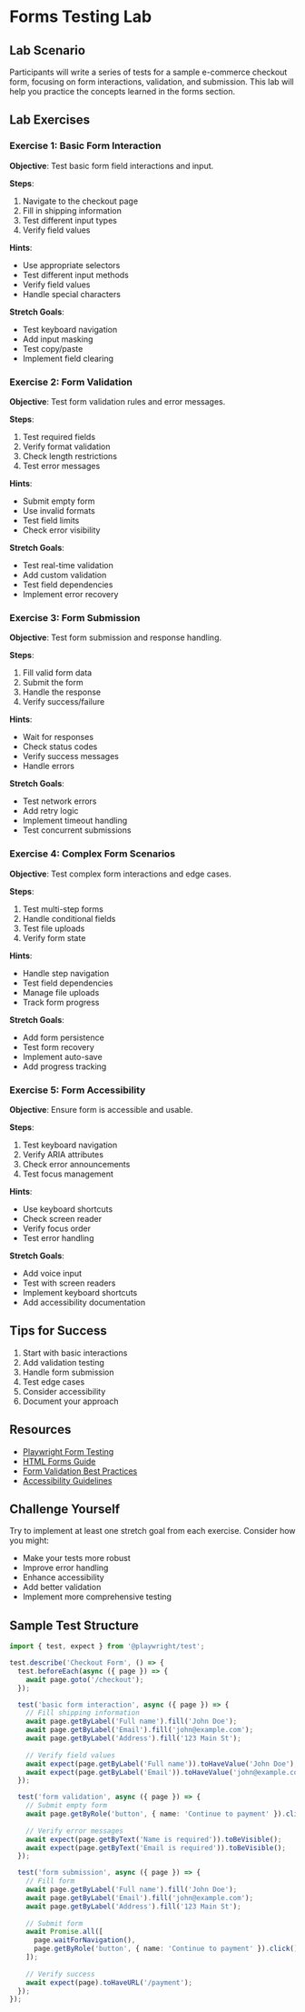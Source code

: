 # Forms Testing Lab

## Lab Scenario

Participants will write a series of tests for a sample e-commerce checkout form, focusing on form interactions, validation, and submission. This lab will help you practice the concepts learned in the forms section.

## Lab Exercises

### Exercise 1: Basic Form Interaction

**Objective**: Test basic form field interactions and input.

**Steps**:
1. Navigate to the checkout page
2. Fill in shipping information
3. Test different input types
4. Verify field values

**Hints**:
- Use appropriate selectors
- Test different input methods
- Verify field values
- Handle special characters

**Stretch Goals**:
- Test keyboard navigation
- Add input masking
- Test copy/paste
- Implement field clearing

### Exercise 2: Form Validation

**Objective**: Test form validation rules and error messages.

**Steps**:
1. Test required fields
2. Verify format validation
3. Check length restrictions
4. Test error messages

**Hints**:
- Submit empty form
- Use invalid formats
- Test field limits
- Check error visibility

**Stretch Goals**:
- Test real-time validation
- Add custom validation
- Test field dependencies
- Implement error recovery

### Exercise 3: Form Submission

**Objective**: Test form submission and response handling.

**Steps**:
1. Fill valid form data
2. Submit the form
3. Handle the response
4. Verify success/failure

**Hints**:
- Wait for responses
- Check status codes
- Verify success messages
- Handle errors

**Stretch Goals**:
- Test network errors
- Add retry logic
- Implement timeout handling
- Test concurrent submissions

### Exercise 4: Complex Form Scenarios

**Objective**: Test complex form interactions and edge cases.

**Steps**:
1. Test multi-step forms
2. Handle conditional fields
3. Test file uploads
4. Verify form state

**Hints**:
- Handle step navigation
- Test field dependencies
- Manage file uploads
- Track form progress

**Stretch Goals**:
- Add form persistence
- Test form recovery
- Implement auto-save
- Add progress tracking

### Exercise 5: Form Accessibility

**Objective**: Ensure form is accessible and usable.

**Steps**:
1. Test keyboard navigation
2. Verify ARIA attributes
3. Check error announcements
4. Test focus management

**Hints**:
- Use keyboard shortcuts
- Check screen reader
- Verify focus order
- Test error handling

**Stretch Goals**:
- Add voice input
- Test with screen readers
- Implement keyboard shortcuts
- Add accessibility documentation

## Tips for Success

1. Start with basic interactions
2. Add validation testing
3. Handle form submission
4. Test edge cases
5. Consider accessibility
6. Document your approach

## Resources

- [Playwright Form Testing](https://playwright.dev/docs/input)
- [HTML Forms Guide](https://developer.mozilla.org/en-US/docs/Learn/Forms)
- [Form Validation Best Practices](https://www.w3.org/WAI/tutorials/forms/validation/)
- [Accessibility Guidelines](https://www.w3.org/WAI/standards-guidelines/wcag/)

## Challenge Yourself

Try to implement at least one stretch goal from each exercise. Consider how you might:
- Make your tests more robust
- Improve error handling
- Enhance accessibility
- Add better validation
- Implement more comprehensive testing

## Sample Test Structure

```typescript
import { test, expect } from '@playwright/test';

test.describe('Checkout Form', () => {
  test.beforeEach(async ({ page }) => {
    await page.goto('/checkout');
  });

  test('basic form interaction', async ({ page }) => {
    // Fill shipping information
    await page.getByLabel('Full name').fill('John Doe');
    await page.getByLabel('Email').fill('john@example.com');
    await page.getByLabel('Address').fill('123 Main St');
    
    // Verify field values
    await expect(page.getByLabel('Full name')).toHaveValue('John Doe');
    await expect(page.getByLabel('Email')).toHaveValue('john@example.com');
  });

  test('form validation', async ({ page }) => {
    // Submit empty form
    await page.getByRole('button', { name: 'Continue to payment' }).click();
    
    // Verify error messages
    await expect(page.getByText('Name is required')).toBeVisible();
    await expect(page.getByText('Email is required')).toBeVisible();
  });

  test('form submission', async ({ page }) => {
    // Fill form
    await page.getByLabel('Full name').fill('John Doe');
    await page.getByLabel('Email').fill('john@example.com');
    await page.getByLabel('Address').fill('123 Main St');
    
    // Submit form
    await Promise.all([
      page.waitForNavigation(),
      page.getByRole('button', { name: 'Continue to payment' }).click()
    ]);
    
    // Verify success
    await expect(page).toHaveURL('/payment');
  });
});
``` 